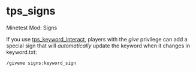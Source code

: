# tps_signs
Minetest Mod: Signs

If you use [tps_keyword_interact](https://github.com/Cat5TV/tps_keyword_interact), players with the *give* privilege can add a special sign that will *automatically* update the keyword when it changes in keyword.txt:
```
/giveme signs:keyword_sign
```
